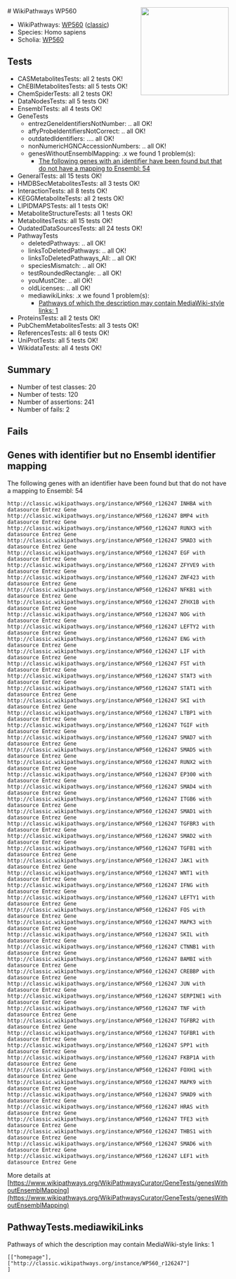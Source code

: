 <img style="float: right; width: 200px" src="https://upload.wikimedia.org/wikipedia/commons/thumb/8/83/Wplogo_with_text_500.png/640px-Wplogo_with_text_500.png" />
# WikiPathways WP560

* WikiPathways: [WP560](https://wikipathways.org/pathways/WP560) ([classic](https://classic.wikipathways.org/instance/WP560))
* Species: Homo sapiens
* Scholia: [WP560](https://scholia.toolforge.org/wikipathways/WP560)
## Tests
* CASMetabolitesTests: all 2 tests OK!
* ChEBIMetabolitesTests: all 5 tests OK!
* ChemSpiderTests: all 2 tests OK!
* DataNodesTests: all 5 tests OK!
* EnsemblTests: all 4 tests OK!
* GeneTests
    * entrezGeneIdentifiersNotNumber: .. all OK!
    * affyProbeIdentifiersNotCorrect: .. all OK!
    * outdatedIdentifiers: .... all OK!
    * nonNumericHGNCAccessionNumbers: .. all OK!
    * genesWithoutEnsemblMapping: .x we found 1 problem(s):
        * [The following genes with an identifier have been found but that do not have a mapping to Ensembl: 54](#c4e5438d)
* GeneralTests: all 15 tests OK!
* HMDBSecMetabolitesTests: all 3 tests OK!
* InteractionTests: all 8 tests OK!
* KEGGMetaboliteTests: all 2 tests OK!
* LIPIDMAPSTests: all 1 tests OK!
* MetaboliteStructureTests: all 1 tests OK!
* MetabolitesTests: all 15 tests OK!
* OudatedDataSourcesTests: all 24 tests OK!
* PathwayTests
    * deletedPathways: .. all OK!
    * linksToDeletedPathways: .. all OK!
    * linksToDeletedPathways_All: .. all OK!
    * speciesMismatch: .. all OK!
    * testRoundedRectangle: .. all OK!
    * youMustCite: .. all OK!
    * oldLicenses: .. all OK!
    * mediawikiLinks: .x we found 1 problem(s):
        * [Pathways of which the description may contain MediaWiki-style links: 1](#da69cf45)
* ProteinsTests: all 2 tests OK!
* PubChemMetabolitesTests: all 3 tests OK!
* ReferencesTests: all 6 tests OK!
* UniProtTests: all 5 tests OK!
* WikidataTests: all 4 tests OK!


## Summary

* Number of test classes: 20
* Number of tests: 120
* Number of assertions: 241
* Number of fails: 2

## Fails

<a name="c4e5438d" />

## Genes with identifier but no Ensembl identifier mapping

The following genes with an identifier have been found but that do not have a mapping to Ensembl: 54
```
http://classic.wikipathways.org/instance/WP560_r126247 INHBA with datasource Entrez Gene
http://classic.wikipathways.org/instance/WP560_r126247 BMP4 with datasource Entrez Gene
http://classic.wikipathways.org/instance/WP560_r126247 RUNX3 with datasource Entrez Gene
http://classic.wikipathways.org/instance/WP560_r126247 SMAD3 with datasource Entrez Gene
http://classic.wikipathways.org/instance/WP560_r126247 EGF with datasource Entrez Gene
http://classic.wikipathways.org/instance/WP560_r126247 ZFYVE9 with datasource Entrez Gene
http://classic.wikipathways.org/instance/WP560_r126247 ZNF423 with datasource Entrez Gene
http://classic.wikipathways.org/instance/WP560_r126247 NFKB1 with datasource Entrez Gene
http://classic.wikipathways.org/instance/WP560_r126247 ZFHX1B with datasource Entrez Gene
http://classic.wikipathways.org/instance/WP560_r126247 NOG with datasource Entrez Gene
http://classic.wikipathways.org/instance/WP560_r126247 LEFTY2 with datasource Entrez Gene
http://classic.wikipathways.org/instance/WP560_r126247 ENG with datasource Entrez Gene
http://classic.wikipathways.org/instance/WP560_r126247 LIF with datasource Entrez Gene
http://classic.wikipathways.org/instance/WP560_r126247 FST with datasource Entrez Gene
http://classic.wikipathways.org/instance/WP560_r126247 STAT3 with datasource Entrez Gene
http://classic.wikipathways.org/instance/WP560_r126247 STAT1 with datasource Entrez Gene
http://classic.wikipathways.org/instance/WP560_r126247 SKI with datasource Entrez Gene
http://classic.wikipathways.org/instance/WP560_r126247 LTBP1 with datasource Entrez Gene
http://classic.wikipathways.org/instance/WP560_r126247 TGIF with datasource Entrez Gene
http://classic.wikipathways.org/instance/WP560_r126247 SMAD7 with datasource Entrez Gene
http://classic.wikipathways.org/instance/WP560_r126247 SMAD5 with datasource Entrez Gene
http://classic.wikipathways.org/instance/WP560_r126247 RUNX2 with datasource Entrez Gene
http://classic.wikipathways.org/instance/WP560_r126247 EP300 with datasource Entrez Gene
http://classic.wikipathways.org/instance/WP560_r126247 SMAD4 with datasource Entrez Gene
http://classic.wikipathways.org/instance/WP560_r126247 ITGB6 with datasource Entrez Gene
http://classic.wikipathways.org/instance/WP560_r126247 SMAD1 with datasource Entrez Gene
http://classic.wikipathways.org/instance/WP560_r126247 TGFBR3 with datasource Entrez Gene
http://classic.wikipathways.org/instance/WP560_r126247 SMAD2 with datasource Entrez Gene
http://classic.wikipathways.org/instance/WP560_r126247 TGFB1 with datasource Entrez Gene
http://classic.wikipathways.org/instance/WP560_r126247 JAK1 with datasource Entrez Gene
http://classic.wikipathways.org/instance/WP560_r126247 WNT1 with datasource Entrez Gene
http://classic.wikipathways.org/instance/WP560_r126247 IFNG with datasource Entrez Gene
http://classic.wikipathways.org/instance/WP560_r126247 LEFTY1 with datasource Entrez Gene
http://classic.wikipathways.org/instance/WP560_r126247 FOS with datasource Entrez Gene
http://classic.wikipathways.org/instance/WP560_r126247 MAPK3 with datasource Entrez Gene
http://classic.wikipathways.org/instance/WP560_r126247 SKIL with datasource Entrez Gene
http://classic.wikipathways.org/instance/WP560_r126247 CTNNB1 with datasource Entrez Gene
http://classic.wikipathways.org/instance/WP560_r126247 BAMBI with datasource Entrez Gene
http://classic.wikipathways.org/instance/WP560_r126247 CREBBP with datasource Entrez Gene
http://classic.wikipathways.org/instance/WP560_r126247 JUN with datasource Entrez Gene
http://classic.wikipathways.org/instance/WP560_r126247 SERPINE1 with datasource Entrez Gene
http://classic.wikipathways.org/instance/WP560_r126247 TNF with datasource Entrez Gene
http://classic.wikipathways.org/instance/WP560_r126247 TGFBR2 with datasource Entrez Gene
http://classic.wikipathways.org/instance/WP560_r126247 TGFBR1 with datasource Entrez Gene
http://classic.wikipathways.org/instance/WP560_r126247 SPP1 with datasource Entrez Gene
http://classic.wikipathways.org/instance/WP560_r126247 FKBP1A with datasource Entrez Gene
http://classic.wikipathways.org/instance/WP560_r126247 FOXH1 with datasource Entrez Gene
http://classic.wikipathways.org/instance/WP560_r126247 MAPK9 with datasource Entrez Gene
http://classic.wikipathways.org/instance/WP560_r126247 SMAD9 with datasource Entrez Gene
http://classic.wikipathways.org/instance/WP560_r126247 HRAS with datasource Entrez Gene
http://classic.wikipathways.org/instance/WP560_r126247 TFE3 with datasource Entrez Gene
http://classic.wikipathways.org/instance/WP560_r126247 THBS1 with datasource Entrez Gene
http://classic.wikipathways.org/instance/WP560_r126247 SMAD6 with datasource Entrez Gene
http://classic.wikipathways.org/instance/WP560_r126247 LEF1 with datasource Entrez Gene
```

More details at [https://www.wikipathways.org/WikiPathwaysCurator/GeneTests/genesWithoutEnsemblMapping](https://www.wikipathways.org/WikiPathwaysCurator/GeneTests/genesWithoutEnsemblMapping)

<a name="da69cf45" />

## PathwayTests.mediawikiLinks

Pathways of which the description may contain MediaWiki-style links: 1
```
[["homepage"],
["http://classic.wikipathways.org/instance/WP560_r126247"]
]
```

